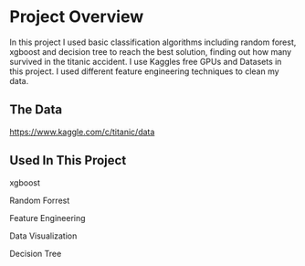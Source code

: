 <h1>Project Overview</h1>

In this project I used basic classification algorithms including random forest, xgboost and decision tree to reach the best solution, finding out how many survived in the titanic accident. I use Kaggles free GPUs and Datasets in this project. I used different feature engineering techniques to clean my data.

<h2>The Data</h2>

https://www.kaggle.com/c/titanic/data


<h2>Used In This Project</h2>

   xgboost

   Random Forrest

   Feature Engineering

   Data Visualization

   Decision Tree
